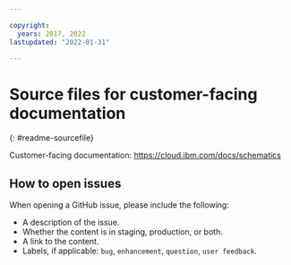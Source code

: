 ```yaml
---

copyright:
  years: 2017, 2022
lastupdated: "2022-01-31"

---
```


# Source files for customer-facing documentation
{: #readme-sourcefile}

Customer-facing documentation: https://cloud.ibm.com/docs/schematics


## How to open issues

When opening a GitHub issue, please include the following:
* A description of the issue.
* Whether the content is in staging, production, or both.
* A link to the content. 
* Labels, if applicable: `bug`, `enhancement`, `question`, `user feedback`.






